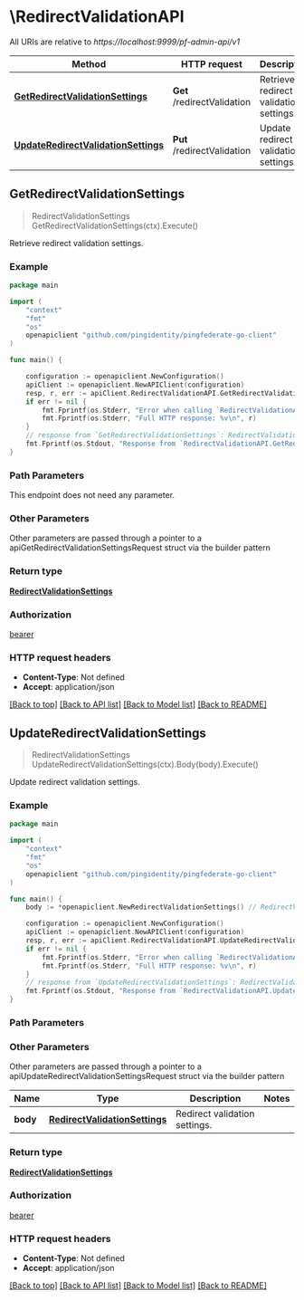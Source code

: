 # \RedirectValidationAPI

All URIs are relative to *https://localhost:9999/pf-admin-api/v1*

Method | HTTP request | Description
------------- | ------------- | -------------
[**GetRedirectValidationSettings**](RedirectValidationAPI.md#GetRedirectValidationSettings) | **Get** /redirectValidation | Retrieve redirect validation settings.
[**UpdateRedirectValidationSettings**](RedirectValidationAPI.md#UpdateRedirectValidationSettings) | **Put** /redirectValidation | Update redirect validation settings.



## GetRedirectValidationSettings

> RedirectValidationSettings GetRedirectValidationSettings(ctx).Execute()

Retrieve redirect validation settings.

### Example

```go
package main

import (
	"context"
	"fmt"
	"os"
	openapiclient "github.com/pingidentity/pingfederate-go-client"
)

func main() {

	configuration := openapiclient.NewConfiguration()
	apiClient := openapiclient.NewAPIClient(configuration)
	resp, r, err := apiClient.RedirectValidationAPI.GetRedirectValidationSettings(context.Background()).Execute()
	if err != nil {
		fmt.Fprintf(os.Stderr, "Error when calling `RedirectValidationAPI.GetRedirectValidationSettings``: %v\n", err)
		fmt.Fprintf(os.Stderr, "Full HTTP response: %v\n", r)
	}
	// response from `GetRedirectValidationSettings`: RedirectValidationSettings
	fmt.Fprintf(os.Stdout, "Response from `RedirectValidationAPI.GetRedirectValidationSettings`: %v\n", resp)
}
```

### Path Parameters

This endpoint does not need any parameter.

### Other Parameters

Other parameters are passed through a pointer to a apiGetRedirectValidationSettingsRequest struct via the builder pattern


### Return type

[**RedirectValidationSettings**](RedirectValidationSettings.md)

### Authorization

[bearer](../README.md#bearer)

### HTTP request headers

- **Content-Type**: Not defined
- **Accept**: application/json

[[Back to top]](#) [[Back to API list]](../README.md#documentation-for-api-endpoints)
[[Back to Model list]](../README.md#documentation-for-models)
[[Back to README]](../README.md)


## UpdateRedirectValidationSettings

> RedirectValidationSettings UpdateRedirectValidationSettings(ctx).Body(body).Execute()

Update redirect validation settings.



### Example

```go
package main

import (
	"context"
	"fmt"
	"os"
	openapiclient "github.com/pingidentity/pingfederate-go-client"
)

func main() {
	body := *openapiclient.NewRedirectValidationSettings() // RedirectValidationSettings | Redirect validation settings.

	configuration := openapiclient.NewConfiguration()
	apiClient := openapiclient.NewAPIClient(configuration)
	resp, r, err := apiClient.RedirectValidationAPI.UpdateRedirectValidationSettings(context.Background()).Body(body).Execute()
	if err != nil {
		fmt.Fprintf(os.Stderr, "Error when calling `RedirectValidationAPI.UpdateRedirectValidationSettings``: %v\n", err)
		fmt.Fprintf(os.Stderr, "Full HTTP response: %v\n", r)
	}
	// response from `UpdateRedirectValidationSettings`: RedirectValidationSettings
	fmt.Fprintf(os.Stdout, "Response from `RedirectValidationAPI.UpdateRedirectValidationSettings`: %v\n", resp)
}
```

### Path Parameters



### Other Parameters

Other parameters are passed through a pointer to a apiUpdateRedirectValidationSettingsRequest struct via the builder pattern


Name | Type | Description  | Notes
------------- | ------------- | ------------- | -------------
 **body** | [**RedirectValidationSettings**](RedirectValidationSettings.md) | Redirect validation settings. | 

### Return type

[**RedirectValidationSettings**](RedirectValidationSettings.md)

### Authorization

[bearer](../README.md#bearer)

### HTTP request headers

- **Content-Type**: Not defined
- **Accept**: application/json

[[Back to top]](#) [[Back to API list]](../README.md#documentation-for-api-endpoints)
[[Back to Model list]](../README.md#documentation-for-models)
[[Back to README]](../README.md)

